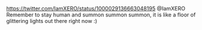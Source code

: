 https://twitter.com/IamXERO/status/1000029136663048195 @IamXERO Remember to stay human and summon summon summon, it is like a floor of glittering lights out there right now :)